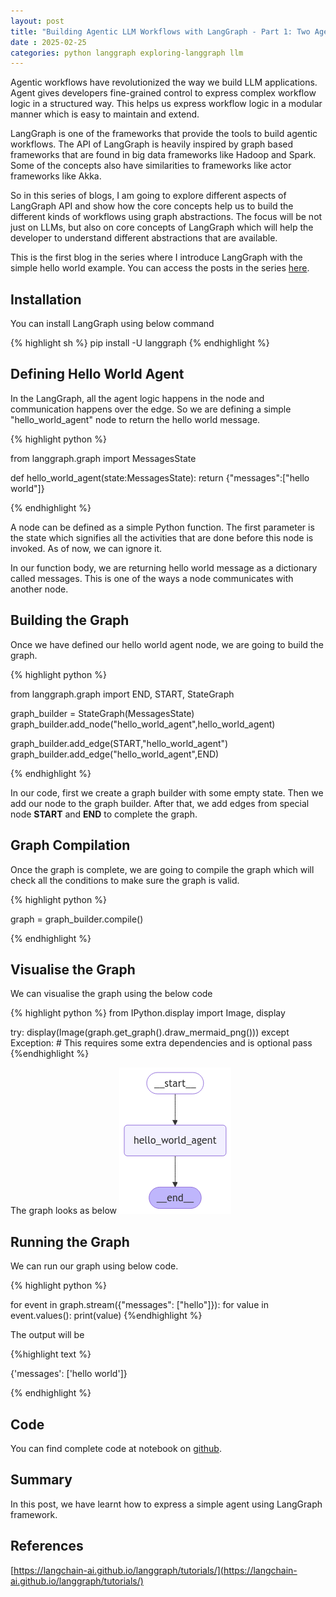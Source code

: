 ```yaml
---
layout: post
title: "Building Agentic LLM Workflows with LangGraph - Part 1: Two Agents Chat"
date : 2025-02-25
categories: python langgraph exploring-langgraph llm
---
```

Agentic workflows have revolutionized the way we build LLM applications. Agent gives developers fine-grained control to express complex workflow logic in a structured way. This helps us express workflow logic in a modular manner which is easy to maintain and extend.

LangGraph is one of the frameworks that provide the tools to build agentic workflows. The API of LangGraph is heavily inspired by graph based frameworks that are found in big data frameworks like Hadoop and Spark. Some of the concepts also have similarities to frameworks like actor frameworks like Akka.

So in this series of blogs, I am going to explore different aspects of LangGraph API and show how the core concepts help us to build the different kinds of workflows using graph abstractions. The focus will be not just on LLMs, but also on core concepts of LangGraph which will help the developer to understand different abstractions that are available.


This is the first blog in the series where I introduce LangGraph with the simple hello world example. You can access the posts in the series [here](/categories/exploring-langgraph).


## Installation

You can install LangGraph using below command

{% highlight sh %}
pip install -U langgraph
{% endhighlight %}

## Defining Hello World Agent

In the LangGraph, all the agent logic happens in the node and communication happens over the edge. So we are defining a simple "hello_world_agent" node to return the hello world message.

{% highlight python %}

from langgraph.graph import MessagesState

def hello_world_agent(state:MessagesState):
    return {"messages":["hello world"]}
        
{% endhighlight %}

A node can be defined as a simple Python function. The first parameter is the state which signifies all the activities that are done before this node is invoked. As of now, we can ignore it.

In our function body, we are returning hello world message as a dictionary called messages. This is one of the ways a node communicates with another node.

## Building the Graph

Once we have defined our hello world agent node, we are going to build the graph.

{% highlight python %}

from langgraph.graph import END, START, StateGraph

graph_builder = StateGraph(MessagesState)
graph_builder.add_node("hello_world_agent",hello_world_agent)

graph_builder.add_edge(START,"hello_world_agent")
graph_builder.add_edge("hello_world_agent",END)

{% endhighlight %}

In our code, first we create a graph builder with some empty state. Then we add our node to the graph builder. After that, we add edges from special node **START** and **END** to complete the graph.

## Graph Compilation

Once the graph is complete, we are going to compile the graph which will check all the conditions to make sure the graph is valid.

{% highlight python %}

graph = graph_builder.compile()

{% endhighlight %}

## Visualise the Graph

We can visualise the graph using the below code

{% highlight python %}
from IPython.display import Image, display

try:
    display(Image(graph.get_graph().draw_mermaid_png()))
except Exception:
    # This requires some extra dependencies and is optional
    pass
{%endhighlight %}

The graph looks as below
![Hello World Graph](/images/langgraph/hello_world_graph.png)


## Running the Graph
We can run our graph using below code.

{% highlight python %}

for event in graph.stream({"messages": ["hello"]}):
    for value in event.values():
        print(value)
{%endhighlight %}

The output will be

{%highlight text %}

{'messages': ['hello world']}

{% endhighlight %}

## Code

You can find complete code at notebook on [github](https://github.com/phatak-dev/langgraph-examples/blob/master/Hello%20World.ipynb).

## Summary
In this post, we have learnt how to express a simple agent using LangGraph framework.

## References
[https://langchain-ai.github.io/langgraph/tutorials/](https://langchain-ai.github.io/langgraph/tutorials/)
